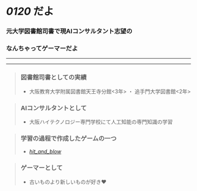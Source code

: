 # *0120* だよ

### 元大学図書館司書で現AIコンサルタント志望の  
### なんちゃってゲーマーだよ

---
---

>### 図書館司書としての実績
>- 大阪教育大学附属図書館天王寺分館<3年> ・ 追手門大学図書館<2年> 

>### AIコンサルタントとして
>- 大阪ハイテクノロジー専門学校にて人工知能の専門知識の学習

>### 学習の過程で作成したゲームの一つ
>- [_hit_and_blow_](https://colab.research.google.com/drive/1d3IIqtw-FMP9F3DTX2doLGmD3RrOSqfV?usp=sharing)

>### ゲーマーとして
>- 古いものより新しいものが好き❤
  
<!--
## Welcome to GitHub Pages

You can use the [editor on GitHub](https://github.com/n0120/20220422/edit/main/README.md) to maintain and preview the content for your website in Markdown files.

Whenever you commit to this repository, GitHub Pages will run [Jekyll](https://jekyllrb.com/) to rebuild the pages in your site, from the content in your Markdown files.

### Markdown

Markdown is a lightweight and easy-to-use syntax for styling your writing. It includes conventions for

```markdown
Syntax highlighted code block

# Header 1
## Header 2
### Header 3

- Bulleted
- List

1. Numbered
2. List

**Bold** and _Italic_ and `Code` text

[Link](url) and ![Image](src)
```

For more details see [Basic writing and formatting syntax](https://docs.github.com/en/github/writing-on-github/getting-started-with-writing-and-formatting-on-github/basic-writing-and-formatting-syntax).

### Jekyll Themes

Your Pages site will use the layout and styles from the Jekyll theme you have selected in your [repository settings](https://github.com/n0120/20220422/settings/pages). The name of this theme is saved in the Jekyll `_config.yml` configuration file.

### Support or Contact

Having trouble with Pages? Check out our [documentation](https://docs.github.com/categories/github-pages-basics/) or [contact support](https://support.github.com/contact) and we’ll help you sort it out.
-->
